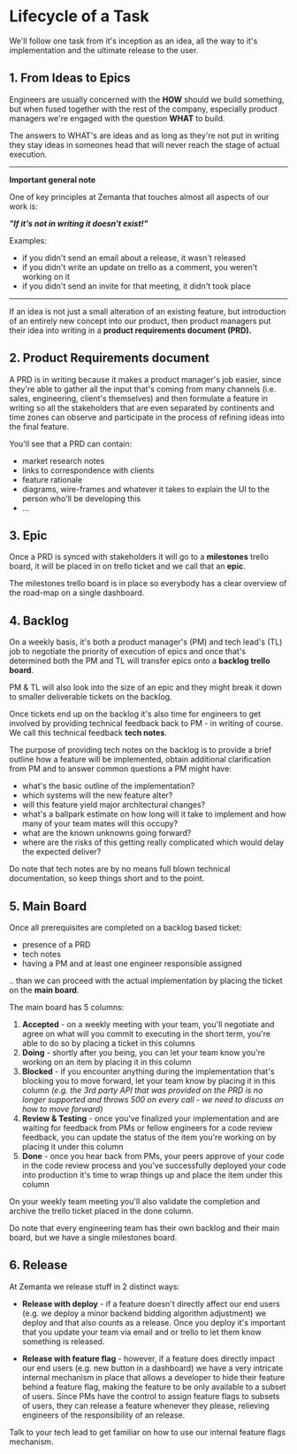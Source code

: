 # Lifecycle of a Task

We'll follow one task from it's inception as an idea, all the way to it's implementation and the ultimate release to the user.

## 1. From Ideas to Epics

Engineers are usually concerned with the **HOW** should we build something, but when fused together with the rest of the company, especially product managers we're engaged with the question **WHAT** to build.

The answers to WHAT's are ideas and as long as they're not put in writing they stay ideas in someones head that will never reach the stage of actual execution.

----

**Important general note**

One of key principles at Zemanta that touches almost all aspects of our work is:

***"If it's not in writing it doesn't exist!"***

Examples:

* if you didn't send an email about a release, it wasn't released
* if you didn't write an update on trello as a comment, you weren't working on it
* if you didn't send an invite for that meeting, it didn't took place

----

If an idea is not just a small alteration of an existing feature, but introduction of an entirely new concept into our product, then product managers put their idea into writing in a **product requirements document (PRD).**

## 2. Product Requirements document

A PRD is in writing because it makes a product manager's job easier, since they're able to gather all the input that's coming from many channels (i.e. sales, engineering, client's themselves) and then formulate a feature in writing so all the stakeholders that are even separated by continents and time zones can observe and participate in the process of refining ideas into the final feature.

You'll see that a PRD can contain:

* market research notes
* links to correspondence with clients
* feature rationale
* diagrams, wire-frames and whatever it takes to explain the UI to the person who'll be developing this
* ...

## 3. Epic

Once a PRD is synced with stakeholders it will go to a **milestones** trello board, it will be placed in on trello ticket and we call that an **epic**.

The milestones trello board is in place so everybody has a clear overview of the road-map on a single dashboard.

## 4. Backlog

On a weekly basis, it's both a product manager's (PM) and tech lead's (TL) job to negotiate the priority of execution of epics and once that's determined both the PM and TL will transfer epics onto a **backlog trello board**.

PM & TL will also look into the size of an epic and they might break it down to smaller deliverable tickets on the backlog.

Once tickets end up on the backlog it's also time for engineers to get involved by providing technical feedback back to PM - in writing of course. We call this technical feedback **tech notes**.

The purpose of providing tech notes on the backlog is to provide a brief outline how a feature will be implemented, obtain additional clarification from PM and to answer common questions a PM might have:

* what's the basic outline of the implementation?
* which systems will the new feature alter?
* will this feature yield major architectural changes?
* what's a ballpark estimate on how long will it take to implement and how many of your team mates will this occupy?
* what are the known unknowns going forward?
* where are the risks of this getting really complicated which would delay the expected deliver?

Do note that tech notes are by no means full blown technical documentation, so keep things short and to the point.

## 5. Main Board

Once all prerequisites are completed on a backlog based ticket:

* presence of a PRD
* tech notes
* having a PM and at least one engineer responsible assigned

.. than we can proceed with the actual implementation by placing the ticket on the **main board**.

The main board has 5 columns:

1. **Accepted** - on a weekly meeting with your team, you'll negotiate and agree on what will you commit to executing in the short term, you're able to do so by placing a ticket in this columns
2. **Doing** - shortly after you being, you can let your team know you're working on an item by placing it in this column
3. **Blocked** - if you encounter anything during the implementation that's blocking you to move forward, let your team know by placing it in this column *(e.g. the 3rd party API that was provided on the PRD is no longer supported and throws 500 on every call - we need to discuss on how to move forward)*
4. **Review & Testing** - once you've finalized your implementation and are waiting for feedback from PMs or fellow engineers for a code review feedback, you can update the status of the item you're working on by placing it under this column
5. **Done** - once you hear back from PMs, your peers approve of your code in the code review process and you've successfully deployed your code into production it's time to wrap things up and place the item under this column

On your weekly team meeting you'll also validate the completion and archive the trello ticket placed in the done column.

Do note that every engineering team has their own backlog and their main board, but we have a single milestones board.

## 6. Release

At Zemanta we release stuff in 2 distinct ways:

* **Release with deploy** - if a feature doesn't directly affect our end users (e.g. we deploy a minor backend bidding algorithm adjustment) we deploy and that also counts as a release. Once you deploy it's important that you update your team via email and or trello to let them know something is released.

* **Release with feature flag** - however, if a feature does directly impact our end users (e.g. new button in a dashboard) we have a very intricate internal mechanism in place that allows a developer to hide their feature behind a feature flag, making the feature to be only available to a subset of users. Since PMs have the control to assign feature flags to subsets of users, they can release a feature whenever they please, relieving engineers of the responsibility of an release.

Talk to your tech lead to get familiar on how to use our internal feature flags mechanism.
